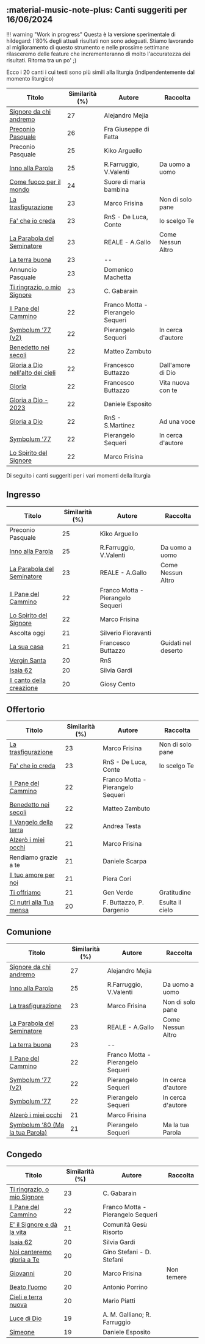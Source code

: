 ## :material-music-note-plus: Canti suggeriti per 16/06/2024

!!! warning "Work in progress"
    Questa è la versione sperimentale di hildegard: l'80% degli attuali risultati non sono adeguati. Stiamo lavorando al miglioramento di questo strumento e nelle prossime settimane rilasceremo delle feature che incrementeranno di molto l'accuratezza dei risultati. Ritorna tra un po' ;) 

Ecco i 20 canti i cui testi sono più simili alla liturgia (indipendentemente dal momento liturgico)

| Titolo | Similarità (%) | Autore | Raccolta |
| --- | --- | --- | --- |
| [Signore da chi andremo](https://www.youtube.com/watch?v=J5tytDPEmCc) | 27 | Alejandro Mejia |  |
| [Preconio Pasquale](https://www.youtube.com/watch?v=5QKwhomm0G8) | 26 | Fra Giuseppe di Fatta |  |
| Preconio Pasquale | 25 | Kiko Arguello |  |
| [Inno alla Parola](https://www.youtube.com/watch?v=q2GgtAvd53M) | 25 | R.Farruggio, V.Valenti | Da uomo a uomo |
| [Come fuoco per il mondo](https://www.youtube.com/watch?v=mUNq2a42DB4) | 24 | Suore di maria bambina |  |
| [La trasfigurazione](https://www.youtube.com/watch?v=6gU3t0nuHuw) | 23 | Marco Frisina | Non di solo pane |
| [Fa' che io creda](https://www.youtube.com/watch?v=RCquNBv0fik) | 23 | RnS - De Luca, Conte | Io scelgo Te |
| [La Parabola del Seminatore](https://www.youtube.com/watch?v=1KY9eM9eAJs) | 23 | REALE - A.Gallo | Come Nessun Altro |
| [La terra buona](https://www.youtube.com/watch?v=dcIoaap-vuI) | 23 | -- |  |
| Annuncio Pasquale | 23 | Domenico Machetta |  |
| [Ti ringrazio, o mio Signore](https://www.youtube.com/watch?v=v5ewwgxAuA4) | 23 | C. Gabarain |  |
| [Il Pane del Cammino](https://www.youtube.com/watch?v=bjaWckUY05I) | 22 | Franco Motta - Pierangelo Sequeri |  |
| [Symbolum ‘77 (v2)](https://www.youtube.com/watch?v=r-hf2dOBfDE) | 22 | Pierangelo Sequeri | In cerca d'autore |
| [Benedetto nei secoli](https://www.youtube.com/watch?v=fQZUOuYGE7Y) | 22 | Matteo Zambuto |  |
| [Gloria a Dio nell'alto dei cieli](https://www.youtube.com/watch?v=bhDLqwo5PHI) | 22 | Francesco Buttazzo | Dall'amore di Dio |
| [Gloria](https://www.youtube.com/watch?v=9EMdVh1IMz0) | 22 | Francesco Buttazzo | Vita nuova con te |
| [Gloria a Dio - 2023](https://www.youtube.com/watch?v=Kk3QIQ08WYA) | 22 | Daniele Esposito |  |
| [Gloria a Dio ](https://www.youtube.com/watch?v=oltLI_EgOfw) | 22 | RnS - S.Martinez | Ad una voce |
| [Symbolum ‘77](https://www.youtube.com/watch?v=r-hf2dOBfDE) | 22 | Pierangelo Sequeri | In cerca d'autore |
| [Lo Spirito del Signore](https://www.youtube.com/watch?v=wy2g6aSREag) | 22 | Marco Frisina |  |

Di seguito i canti suggeriti per i vari momenti della liturgia

## Ingresso

| Titolo | Similarità (%) | Autore | Raccolta |
| --- | --- | --- | --- |
| Preconio Pasquale | 25 | Kiko Arguello |  |
| [Inno alla Parola](https://www.youtube.com/watch?v=q2GgtAvd53M) | 25 | R.Farruggio, V.Valenti | Da uomo a uomo |
| [La Parabola del Seminatore](https://www.youtube.com/watch?v=1KY9eM9eAJs) | 23 | REALE - A.Gallo | Come Nessun Altro |
| [Il Pane del Cammino](https://www.youtube.com/watch?v=bjaWckUY05I) | 22 | Franco Motta - Pierangelo Sequeri |  |
| [Lo Spirito del Signore](https://www.youtube.com/watch?v=wy2g6aSREag) | 22 | Marco Frisina |  |
| Ascolta oggi  | 21 | Silverio Fioravanti |  |
| [La sua casa](https://www.youtube.com/watch?v=aZB9J7PpAmicltm6) | 21 | Francesco Buttazzo | Guidati nel deserto |
| [Vergin Santa](https://www.youtube.com/watch?v=mTnD1HXRnfk) | 20 | RnS |  |
| [Isaia 62](https://www.youtube.com/watch?v=amu-_m4wRKM) | 20 | Silvia Gardi |  |
| [Il canto della creazione](https://www.youtube.com/watch?v=UmZMsOYQtUY) | 20 | Giosy Cento |  |

## Offertorio

| Titolo | Similarità (%) | Autore | Raccolta |
| --- | --- | --- | --- |
| [La trasfigurazione](https://www.youtube.com/watch?v=6gU3t0nuHuw) | 23 | Marco Frisina | Non di solo pane |
| [Fa' che io creda](https://www.youtube.com/watch?v=RCquNBv0fik) | 23 | RnS - De Luca, Conte | Io scelgo Te |
| [Il Pane del Cammino](https://www.youtube.com/watch?v=bjaWckUY05I) | 22 | Franco Motta - Pierangelo Sequeri |  |
| [Benedetto nei secoli](https://www.youtube.com/watch?v=fQZUOuYGE7Y) | 22 | Matteo Zambuto |  |
| [Il Vangelo della terra](https://www.youtube.com/watch?v=5du0mvIwEJE) | 22 | Andrea Testa |  |
| [Alzerò i miei occhi ](https://www.youtube.com/watch?v=pMxW97hIleM) | 21 | Marco Frisina |  |
| Rendiamo grazie a te | 21 | Daniele Scarpa |  |
| [Il tuo amore per noi](https://www.youtube.com/watch?v=9aaxeabeNq0) | 21 | Piera Cori |  |
| [Ti offriamo](https://www.youtube.com/watch?v=cvP_AxA8eDE) | 21 | Gen Verde | Gratitudine |
| [Ci nutri alla Tua mensa](https://www.youtube.com/watch?v=RPQ8ORkm9bo) | 20 | F. Buttazzo, P. Dargenio | Esulta il cielo |

## Comunione

| Titolo | Similarità (%) | Autore | Raccolta |
| --- | --- | --- | --- |
| [Signore da chi andremo](https://www.youtube.com/watch?v=J5tytDPEmCc) | 27 | Alejandro Mejia |  |
| [Inno alla Parola](https://www.youtube.com/watch?v=q2GgtAvd53M) | 25 | R.Farruggio, V.Valenti | Da uomo a uomo |
| [La trasfigurazione](https://www.youtube.com/watch?v=6gU3t0nuHuw) | 23 | Marco Frisina | Non di solo pane |
| [La Parabola del Seminatore](https://www.youtube.com/watch?v=1KY9eM9eAJs) | 23 | REALE - A.Gallo | Come Nessun Altro |
| [La terra buona](https://www.youtube.com/watch?v=dcIoaap-vuI) | 23 | -- |  |
| [Il Pane del Cammino](https://www.youtube.com/watch?v=bjaWckUY05I) | 22 | Franco Motta - Pierangelo Sequeri |  |
| [Symbolum ‘77 (v2)](https://www.youtube.com/watch?v=r-hf2dOBfDE) | 22 | Pierangelo Sequeri | In cerca d'autore |
| [Symbolum ‘77](https://www.youtube.com/watch?v=r-hf2dOBfDE) | 22 | Pierangelo Sequeri | In cerca d'autore |
| [Alzerò i miei occhi ](https://www.youtube.com/watch?v=pMxW97hIleM) | 21 | Marco Frisina |  |
| [Symbolum ‘80 (Ma la tua Parola)](https://www.youtube.com/watch?v=pSMZAXrvT4A) | 21 | Pierangelo Sequeri | Ma la tua Parola |

## Congedo

| Titolo | Similarità (%) | Autore | Raccolta |
| --- | --- | --- | --- |
| [Ti ringrazio, o mio Signore](https://www.youtube.com/watch?v=v5ewwgxAuA4) | 23 | C. Gabarain |  |
| [Il Pane del Cammino](https://www.youtube.com/watch?v=bjaWckUY05I) | 22 | Franco Motta - Pierangelo Sequeri |  |
| [E' il Signore e dà la vita](https://www.youtube.com/watch?v=ovf-n3ScJ_8) | 21 | Comunità Gesù Risorto |  |
| [Isaia 62](https://www.youtube.com/watch?v=amu-_m4wRKM) | 20 | Silvia Gardi |  |
| [Noi canteremo gloria a Te](https://www.youtube.com/watch?v=beOpc0kvk0c) | 20 | Gino Stefani - D. Stefani |  |
| [Giovanni](https://www.youtube.com/watch?v=R5TkDWVJi5E) | 20 | Marco Frisina | Non temere |
| [Beato l’uomo](https://www.youtube.com/watch?v=YQsqPCheucg) | 20 | Antonio Porrino |  |
| [Cieli e terra nuova](https://www.youtube.com/watch?v=efDuuaWXpSE) | 20 | Mario Piatti |  |
| [Luce di Dio](https://www.youtube.com/watch?v=Pqv4nnGD_vA) | 19 | A. M. Galliano; R. Farruggio |  |
| [Simeone](https://www.youtube.com/watch?v=rH07fVSFjq8) | 19 | Daniele Esposito |  |

